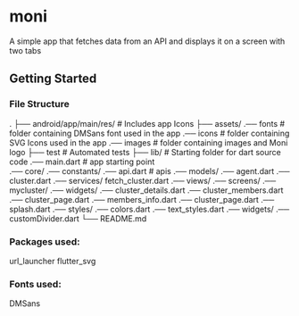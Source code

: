 # moni

A simple app that fetches data from an API and displays it on a screen with two tabs

## Getting Started

### File Structure 

.
├── android/app/main/res/   # Includes app Icons 
├── assets/
    .── fonts               # folder containing DMSans font used in the app
    .── icons               # folder containing SVG Icons used in the app
    .── images              # folder containing images and Moni logo
├── test                    # Automated tests 
├── lib/                    # Starting folder for dart source code
    .── main.dart           # app starting point    
    .── core/
        .── constants/
            .── api.dart    # apis
        .── models/
            .── agent.dart
            .── cluster.dart
        .── services/
                fetch_cluster.dart
    .── views/
        .── screens/
            .── mycluster/
                .── widgets/
                    .── cluster_details.dart
                    .── cluster_members.dart
                    .── cluster_page.dart
                    .── members_info.dart
                    .── cluster_page.dart
            .── splash.dart
        .── styles/
            .── colors.dart
            .── text_styles.dart
        .── widgets/
            .── customDivider.dart
└── README.md


### Packages used:

url_launcher
flutter_svg

### Fonts used:

DMSans